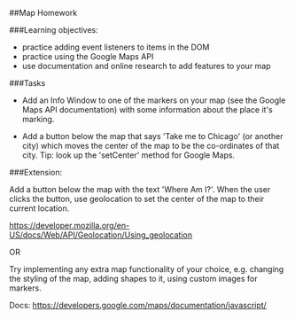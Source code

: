 ##Map Homework 

###Learning objectives:

- practice adding event listeners to items in the DOM
- practice using the Google Maps API
- use documentation and online research to add features to your map

###Tasks

- Add an Info Window to one of the markers on your map (see the Google Maps API documentation) with some information about the place it's marking. 

- Add a button below the map that says 'Take me to Chicago' (or another city) which moves the center of the map to be the co-ordinates of that city. Tip: look up the 'setCenter' method for Google Maps.

###Extension:

Add a button below the map with the text 'Where Am I?'. When the user clicks the button, use geolocation to set the center of the map to their current location.

https://developer.mozilla.org/en-US/docs/Web/API/Geolocation/Using_geolocation

OR

Try implementing any extra map functionality of your choice, e.g. changing the styling of the map, adding shapes to it, using custom images for markers. 

Docs: https://developers.google.com/maps/documentation/javascript/